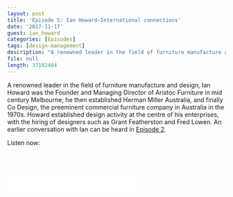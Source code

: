 ```yaml
---
layout: post
title: 'Episode 5: Ian Howard—International connections'
date: '2017-11-17'
guest: ian_howard
categories: [Episodes]
tags: [design-management]
description: "A renowned leader in the field of furniture manufacture and design, Ian Howard was the Founder and Managing Director of Aristoc Furniture in mid century Melbourne; he then established Herman Miller Australia, and finally Co Design, the preeminent commercial furniture company in Australia in the 1970s. Howard established design activity at the centre of his enterprises, with the hiring of designers such as Grant Featherston and Fred Lowen.\nAn earlier conversation with Ian can be heard in [Episode 2](/episodes/2017/episode-002-ian-howard/).\n"
file: null
length: 37102404
---
```


A renowned leader in the field of furniture manufacture and design, Ian Howard
was the Founder and Managing Director of Aristoc Furniture in mid century
Melbourne; he then established Herman Miller Australia, and finally Co Design,
the preeminent commercial furniture company in Australia in the 1970s. Howard
established design activity at the centre of his enterprises, with the hiring of
designers such as Grant Featherston and Fred Lowen.
An earlier conversation with Ian can be heard in [Episode
2](/episodes/2017/episode-002-ian-howard/).


Listen now:
<div class="responsive-embed" style="padding-top: 8%;">
  <iframe src="x" class="responsive-embed-item" height="50" frameborder="0" webkitallowfullscreen="true" mozallowfullscreen="true" allowfullscreen></iframe>
</div>
